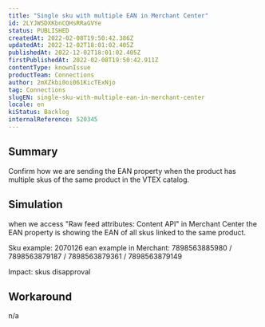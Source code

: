 ```yaml
---
title: "Single sku with multiple EAN in Merchant Center"
id: 2LYJWSDXKbnCQHsRRaGVYe
status: PUBLISHED
createdAt: 2022-02-08T19:50:42.386Z
updatedAt: 2022-12-02T18:01:02.405Z
publishedAt: 2022-12-02T18:01:02.405Z
firstPublishedAt: 2022-02-08T19:50:42.911Z
contentType: knownIssue
productTeam: Connections
author: 2mXZkbi0oi061KicTExNjo
tag: Connections
slugEN: single-sku-with-multiple-ean-in-merchant-center
locale: en
kiStatus: Backlog
internalReference: 520345
---
```


## Summary


Confirm how we are sending the EAN property when the product has multiple skus of the same product in the VTEX catalog.



## Simulation


when we access "Raw feed attributes: Content API" in Merchant Center the EAN property is showing the EAN of all skus linked to the same product.

Sku example: 2070126
ean example in Merchant: 7898563885980 / 7898563879187 / 7898563879361 / 7898563879149

Impact: skus disapproval




## Workaround


n/a

